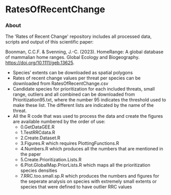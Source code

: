 # RatesOfRecentChange

### About
The 'Rates of Recent Change' repository includes all processed data, scripts and output of this scientific paper: 

Boonman, C.C.F. & Svenning, J.-C. (2023). HomeRange: A global database of mammalian home ranges. Global Ecology and Biogeography. https://doi.org/10.1111/geb.13625.

- Species’ extents can be downloaded as spatial polygons 
- Rates of recent change values per threat per species can be downloaded from RatesOfRecentChange.csv
- Candidate species for prioritization for each included threats, small range, outliers and all combined can be downloaded from Prioritization95.txt, where the number 95 indicates the threshold used to make these list. The different lists are indicated by the name of the threat.
- All the R code that was used to process the data and create the figures are available numbered by the order of use:
  * 0.GetDataGEE.R
  * 1.TestRRCdata.R
  * 2.Create.Dataset.R
  * 3.Figures.R which requires PlottingFunctions.R
  * 4.Numbers.R which produces all the numbers that are mentioned in the paper
  * 5.Create.Prioritization.Lists.R
  * 6.Plot.GlobalMap.PriorLists.R which maps all the prioritization species densities
  * 7.RRC.too.small.sp.R which produces the numbers and figures for the seperate analysis on species with extremely small extents or species that were defined to have outlier RRC values

